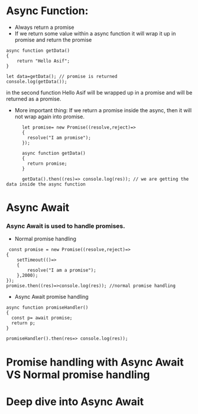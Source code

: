 # Async Function:
- Always return a promise
- If we return some value within a async function it will wrap it up in promise and return the promise 
```
async function getData()
{
    return "Hello Asif";
}

let data=getData(); // promise is returned
console.log(getData());

```
in the second function Hello Asif will be wrapped up in a promise and will be returned as a promise.

- More important thing: If we return a promise inside the async, then it will not wrap again into promise.

```
      let promise= new Promise((resolve,reject)=>
      {
        resolve("I am promise");
      });

      async function getData()
      {
        return promise;
      }

      getData().then((res)=> console.log(res)); // we are getting the data inside the async function
```


# Async Await 
### Async Await is used to handle promises.

- Normal promise handling  
```
 const promise = new Promise((resolve,reject)=>
{
    setTimeout(()=>
    {
        resolve("I am a promise");
    },2000);
});
promise.then((res)=>console.log(res)); //normal promise handling

```

- Async Await promise handling

```
async function promiseHandler()
{
  const p= await promise;
  return p;
}

promiseHandler().then(res=> console.log(res));

```

# Promise handling with Async Await VS Normal promise handling 

# Deep dive into Async Await 







